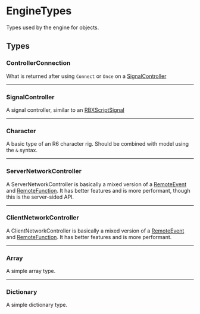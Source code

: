 # EngineTypes

Types used by the engine for objects.

## Types

### ControllerConnection <Badge type="tip" text="private" />

What is returned after using `Connect` or `Once` on a [SignalController](/api/controllers/signal/signalcontroller)

---

### SignalController <Badge type="tip" text="public" />

A signal controller, similar to an [RBXScriptSignal](https://create.roblox.com/docs/reference/engine/datatypes/RBXScriptSignal)

---

### Character <Badge type="tip" text="public" />

A basic type of an R6 character rig. Should be combined with model using the `&` syntax.

---

### ServerNetworkController <Badge type="tip" text="public" />

A ServerNetworkController is basically a mixed version of a [RemoteEvent](https://create.roblox.com/docs/reference/engine/classes/RemoteEvent) and [RemoteFunction](https://create.roblox.com/docs/reference/engine/classes/RemoteFunction). It has better features and is more performant, though this is the server-sided API.

---

### ClientNetworkController <Badge type="tip" text="public" />

A ClientNetworkController is basically a mixed version of a [RemoteEvent](https://create.roblox.com/docs/reference/engine/classes/RemoteEvent) and [RemoteFunction](https://create.roblox.com/docs/reference/engine/classes/RemoteFunction). It has better features and is more performant.

---

### Array <Badge type="tip" text="public" />

A simple array type.

---

### Dictionary <Badge type="tip" text="public" />

A simple dictionary type.